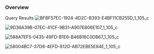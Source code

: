 
### Overview

Query Results
![BFBF57EC-1924-4D2C-B393-E4BF11CB255D_1_105_c](https://user-images.githubusercontent.com/122326425/213548852-516f4226-0996-463f-8646-cba1412cc76e.jpeg)

![9D36A39B-07EC-41CF-9B31-A907E806E107_1_105_c](https://user-images.githubusercontent.com/122326425/213548658-c39015c5-5a48-494f-ad3f-ebccf391bb95.jpeg)


![588A7EF5-0435-49FD-B1E6-B46B16C0DB67_1_105_c](https://user-images.githubusercontent.com/122326425/213548896-80870c63-25eb-4475-9630-2b88dd298dbe.jpeg)

![58004BC7-37D8-4EFD-812D-AB72EBE5E84E_1_105_c](https://user-images.githubusercontent.com/122326425/213548918-b702ff5b-3873-4151-8ccf-8f847e92b40c.jpeg)
